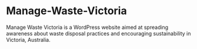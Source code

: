 # Manage-Waste-Victoria
Manage Waste Victoria is a WordPress website aimed at spreading awareness about waste disposal practices and encouraging sustainability in Victoria, Australia. 
